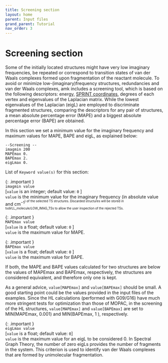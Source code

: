 ```yaml
---
title: Screening section
layout: home
parent: Input files
grand_parent: Tutorial
nav_order: 3
---
```


# Screening section

Some of the initially located structures might have very low imaginary frequencies, be repeated
or correspond to transition states of van der Waals complexes formed upon fragmentation of the reactant
molecule. To avoid or minimize low-(imaginary)frequency structures, redundancies and van der Waals
complexes, amk includes a screening tool, which is based on the following descriptors: energy, [SPRINT
coordinates](https://journals.aps.org/prl/abstract/10.1103/PhysRevLett.107.085504), degrees of each vertex and eigenvalues of the Laplacian matrix. While the lowest eigenvalues of the Laplacian (eigL) are employed to discriminate fragmented structures, comparing the descriptors for any pair of structures, a mean absolute percentage error (MAPE) and a biggest absolute percentage error (BAPE) are obtained.

In this section we set a minimum value for the imaginary frequency and maximum values for MAPE, BAPE
and eigL, as explained below:
```
--Screening --
imagmin 200
MAPEmax 0.
BAPEmax 2.
eigLmax 0.
```

List of `Keyword value(s)` for this section:

{: .important }  
`imagmin value`   
[`value` is an integer; default value: `0` ]   
`value` is the minimum value for the imaginary frequency (in absolute value and cm<sup>−1<sup>) of the selected TS structures. Discarded structures will be stored in tsdirLL_molecule/LOW_IMAG_TSs to allow the user inspection of the rejected TSs.

{: .important }  
`MAPEmax value`  
[`value` is a float; default value: `0` ]   
`value` is the maximum value for MAPE.

{: .important }  
`BAPEmax value`   
[`value` is a float; default value: `0` ]   
`value` is the maximum value for BAPE.

If both, the MAPE and BAPE values calculated for two structures are below the values of MAPEmax and
BAPEmax, respectively, the structures are considered equivalent, and therefore only one is kept.

As a general advice, `value[MAPEmax]` and `value[BAPEmax]` should be small. A good starting point could
be the values provided in the input files of the examples. Since the HL calculations (performed with G09/G16) have much more stringent tests for optimization than those of MOPAC, in the screening of the HL structures, `value[MAPEmax]` and `value[BAPEmax]` are set to MIN(MAPEmax, 0.001) and MIN(BAPEmax, 1 ),
respectively.

{: .important }  
`eigLmax value`   
[`value` is a float; default value: `0`]   
`value` is the maximum value for an eigL to be considered 0. In Spectral Graph Theory, the number of zero
eigLs provides the number of fragments in the system. This criterion is used to identify van der Waals
complexes that are formed by unimolecular fragmentation.


